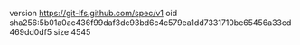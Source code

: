 version https://git-lfs.github.com/spec/v1
oid sha256:5b01a0ac436f99daf3dc93bd6c4c579ea1dd7331710be65456a33cd469dd0df5
size 4545
